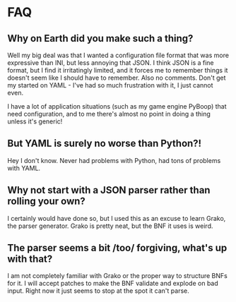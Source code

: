 # FAQ

## Why on Earth did you make such a thing?

Well my big deal was that I wanted a configuration file format that was more expressive than INI, but less annoying that JSON. I think JSON is a fine format, but I find it irritatingly limited, and it forces me to remember things it doesn't seem like I should have to remember. Also no comments. Don't get my started on YAML - I've had so much frustration with it, I just cannot even.

I have a lot of application situations (such as my game engine PyBoop) that need configuration, and to me there's almost no point in doing a thing unless it's generic!

## But YAML is surely no worse than Python?!

Hey I don't know. Never had problems with Python, had tons of problems with YAML.

## Why not start with a JSON parser rather than rolling your own?

I certainly would have done so, but I used this as an excuse to learn Grako, the parser generator. Grako is pretty neat, but the BNF it uses is weird.

## The parser seems a bit /too/ forgiving, what's up with that?

I am not completely familiar with Grako or the proper way to structure BNFs for it. I will accept patches to make the BNF validate and explode on bad input. Right now it just seems to stop at the spot it can't parse.

